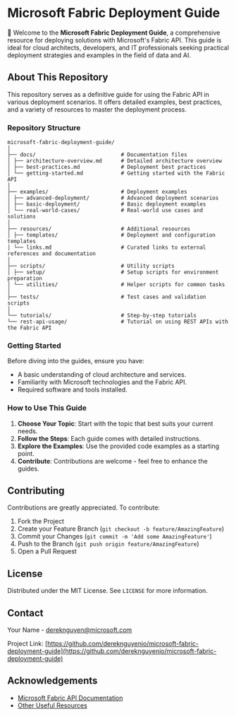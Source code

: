 
# Microsoft Fabric Deployment Guide

🚀 Welcome to the **Microsoft Fabric Deployment Guide**, a comprehensive resource for deploying solutions with Microsoft's Fabric API. This guide is ideal for cloud architects, developers, and IT professionals seeking practical deployment strategies and examples in the field of data and AI.

## About This Repository

This repository serves as a definitive guide for using the Fabric API in various deployment scenarios. It offers detailed examples, best practices, and a variety of resources to master the deployment process.

### Repository Structure

```plaintext
microsoft-fabric-deployment-guide/
│
├── docs/                           # Documentation files
│ ├── architecture-overview.md      # Detailed architecture overview
│ ├── best-practices.md             # Deployment best practices
│ └── getting-started.md            # Getting started with the Fabric API
│
├── examples/                       # Deployment examples
│ ├── advanced-deployment/          # Advanced deployment scenarios
│ ├── basic-deployment/             # Basic deployment examples
│ └── real-world-cases/             # Real-world use cases and solutions
│
├── resources/                      # Additional resources
│ ├── templates/                    # Deployment and configuration templates
│ └── links.md                      # Curated links to external references and documentation
│
├── scripts/                        # Utility scripts
│ ├── setup/                        # Setup scripts for environment preparation
│ └── utilities/                    # Helper scripts for common tasks
│
├── tests/                          # Test cases and validation scripts
│
└── tutorials/                      # Step-by-step tutorials
└── rest-api-usage/                 # Tutorial on using REST APIs with the Fabric API
```

### Getting Started

Before diving into the guides, ensure you have:

- A basic understanding of cloud architecture and services.
- Familiarity with Microsoft technologies and the Fabric API.
- Required software and tools installed.

### How to Use This Guide

1. **Choose Your Topic**: Start with the topic that best suits your current needs.
2. **Follow the Steps**: Each guide comes with detailed instructions.
3. **Explore the Examples**: Use the provided code examples as a starting point.
4. **Contribute**: Contributions are welcome - feel free to enhance the guides.

## Contributing

Contributions are greatly appreciated. To contribute:

1. Fork the Project
2. Create your Feature Branch (`git checkout -b feature/AmazingFeature`)
3. Commit your Changes (`git commit -m 'Add some AmazingFeature'`)
4. Push to the Branch (`git push origin feature/AmazingFeature`)
5. Open a Pull Request

## License

Distributed under the MIT License. See `LICENSE` for more information.

## Contact

Your Name - [dereknguyen@microsoft.com](mailto:dereknguyen@microsoft.com)

Project Link: [https://github.com/dereknguyenio/microsoft-fabric-deployment-guide](https://github.com/dereknguyenio/microsoft-fabric-deployment-guide)

## Acknowledgements

- [Microsoft Fabric API Documentation](link-to-documentation)
- [Other Useful Resources](link-to-resources)

